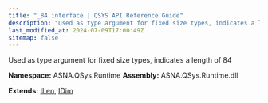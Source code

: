 ```yaml
---
title: "_84 interface | QSYS API Reference Guide"
description: "Used as type argument for fixed size types, indicates a length of 84  "
last_modified_at: 2024-07-09T17:00:49Z
sitemap: false
---
```


Used as type argument for fixed size types, indicates a length of 84 

**Namespace:** ASNA.QSys.Runtime
**Assembly:** ASNA.QSys.Runtime.dll

**Extends:** [ILen](/reference/runtime/qsys-runtime/i-len.html), [IDim](/reference/runtime/qsys-runtime/i-dim.html)
<br>
<br>
